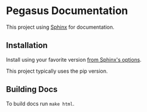 # Pegasus Documentation

This project using [Sphinx](https://www.sphinx-doc.org/) for documentation.

## Installation

Install using your favorite version [from Sphinx's options](https://www.sphinx-doc.org/en/master/usage/installation.html).

This project typically uses the pip version.

## Building Docs

To build docs run `make html`.
